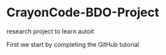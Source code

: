 # CrayonCode-BDO-Project
research project to learn autoit

First we start by completing the GitHub tutorial
